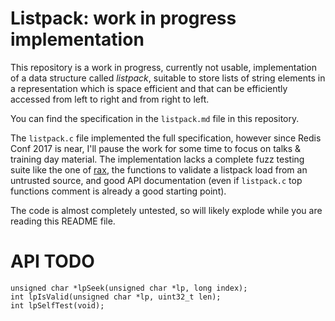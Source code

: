 Listpack: work in progress implementation
===

This repository is a work in progress, currently not usable, implementation
of a data structure called *listpack*, suitable to store lists of string
elements in a representation which is space efficient and that can be
efficiently accessed from left to right and from right to left.

You can find the specification in the `listpack.md` file in this repository.

The `listpack.c` file implemented the full specification, however since
Redis Conf 2017 is near, I'll pause the work for some time to focus on
talks & training day material. The implementation lacks a complete fuzz testing
suite like the one of [rax](https://github.com/antirez/rax), the functions
to validate a listpack load from an untrusted source, and good API
documentation (even if `listpack.c` top functions comment is already a good
starting point).

The code is almost completely untested, so will likely explode while you
are reading this README file.

API TODO
===

    unsigned char *lpSeek(unsigned char *lp, long index);
    int lpIsValid(unsigned char *lp, uint32_t len);
    int lpSelfTest(void);
